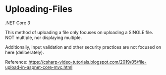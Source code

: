 # Uploading-Files
.NET Core 3

This method of uploading a file only focuses on uploading a SINGLE file. NOT multiple, nor displaying multiple.

Additionally, input validation and other security practices are not focused on here (deliberately).

Reference:
https://csharp-video-tutorials.blogspot.com/2019/05/file-upload-in-aspnet-core-mvc.html
